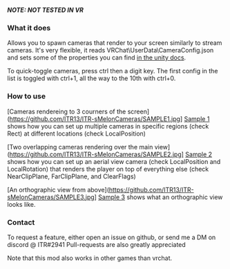 ***NOTE: NOT TESTED IN VR***

### What it does
Allows you to spawn cameras that render to your screen similarly to stream cameras.
It's very flexible, it reads VRChat\UserData\CameraConfig.json and sets some of the properties you can find [in the unity docs](https://docs.unity3d.com/ScriptReference/Camera.html). 

To quick-toggle cameras, press ctrl then a digit key. The first config in the list is toggled with ctrl+1, all the way to the 10th with ctrl+0.

### How to use

[Cameras rendereing to 3 courners of the screen](https://github.com/ITR13/ITR-sMelonCameras/SAMPLE1.jpg]
[Sample 1](https://github.com/ITR13/ITR-sMelonCameras/SAMPLE1.json) shows how you can set up multiple cameras in specific regions (check Rect) at different locations (check LocalPosition)

[Two overlapping cameras rendering over the main view](https://github.com/ITR13/ITR-sMelonCameras/SAMPLE2.jpg]
[Sample 2](https://github.com/ITR13/ITR-sMelonCameras/SAMPLE2.json) shows how you can set up an aerial view camera (check LocalPosition and LocalRotation) that renders the player on top of everything else (check NearClipPlane, FarClipPlane, and ClearFlags)

[An orthographic view from above](https://github.com/ITR13/ITR-sMelonCameras/SAMPLE3.jpg]
[Sample 3](https://github.com/ITR13/ITR-sMelonCameras/SAMPLE3.json) shows what an orthographic view looks like.

### Contact
To request a feature, either open an issue on github, or send me a DM on discord @ ITR#2941
Pull-requests are also greatly appreciated

Note that this mod also works in other games than vrchat.